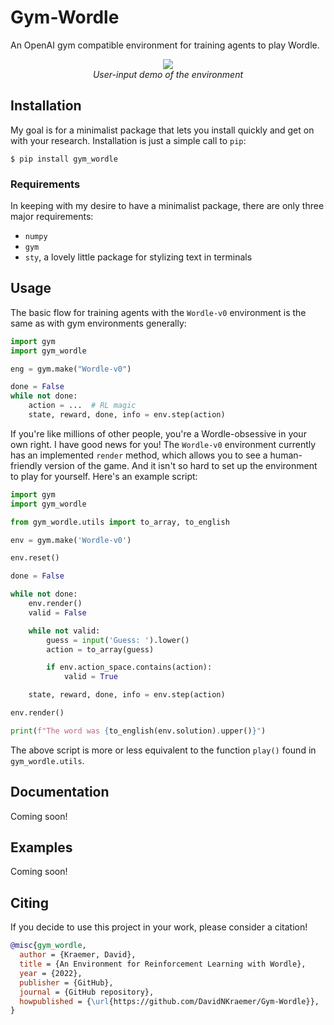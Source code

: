 # Gym-Wordle

An OpenAI gym compatible environment for training agents to play Wordle.

<p align='center'>
  <img src="https://user-images.githubusercontent.com/8514041/152437216-d78e85f6-8049-4cb9-ae61-3c015a8a0e4f.gif"><br/>
  <em>User-input demo of the environment</em>
</p>

## Installation

My goal is for a minimalist package that lets you install quickly and get on
with your research. Installation is just a simple call to `pip`:

```
$ pip install gym_wordle
```

### Requirements

In keeping with my desire to have a minimalist package, there are only three
major requirements:

* `numpy`
* `gym`
* `sty`, a lovely little package for stylizing text in terminals

## Usage

The basic flow for training agents with the `Wordle-v0` environment is the same
as with gym environments generally:

```Python
import gym
import gym_wordle

eng = gym.make("Wordle-v0")

done = False
while not done:
    action = ...  # RL magic
    state, reward, done, info = env.step(action)
```

If you're like millions of other people, you're a Wordle-obsessive in your own
right. I have good news for you! The `Wordle-v0` environment currently has an
implemented `render` method, which allows you to see a human-friendly version
of the game. And it isn't so hard to set up the environment to play for
yourself. Here's an example script:

```Python
import gym
import gym_wordle

from gym_wordle.utils import to_array, to_english

env = gym.make('Wordle-v0')

env.reset()

done = False

while not done:
    env.render()
    valid = False

    while not valid:
        guess = input('Guess: ').lower()
        action = to_array(guess)

        if env.action_space.contains(action):
            valid = True

    state, reward, done, info = env.step(action)

env.render()

print(f"The word was {to_english(env.solution).upper()}")
```

The above script is more or less equivalent to the function `play()` found in
`gym_wordle.utils`.

## Documentation

Coming soon!

## Examples

Coming soon!

## Citing

If you decide to use this project in your work, please consider a citation!

```bibtex
@misc{gym_wordle,
  author = {Kraemer, David},
  title = {An Environment for Reinforcement Learning with Wordle},
  year = {2022},
  publisher = {GitHub},
  journal = {GitHub repository},
  howpublished = {\url{https://github.com/DavidNKraemer/Gym-Wordle}},
}
```
